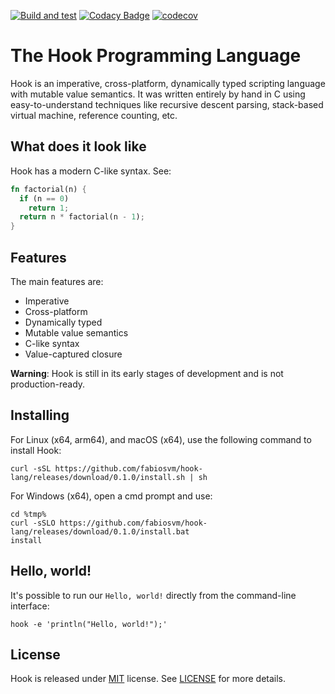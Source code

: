 
[![Build and test](https://github.com/fabiosvm/hook-lang/actions/workflows/build.yml/badge.svg)](https://github.com/fabiosvm/hook-lang/actions/workflows/build.yml)
[![Codacy Badge](https://app.codacy.com/project/badge/Grade/f2f1345083c1455683dabcf48b0ea6dd)](https://www.codacy.com/gh/fabiosvm/hook-lang/dashboard?utm_source=github.com&amp;utm_medium=referral&amp;utm_content=fabiosvm/hook-lang&amp;utm_campaign=Badge_Grade)
[![codecov](https://codecov.io/gh/fabiosvm/hook-lang/branch/main/graph/badge.svg?token=mkmMpfS1yu)](https://codecov.io/gh/fabiosvm/hook-lang)

# The Hook Programming Language

Hook is an imperative, cross-platform, dynamically typed scripting language with mutable value semantics. It was written entirely by hand in C using easy-to-understand techniques like recursive descent parsing, stack-based virtual machine, reference counting, etc.

## What does it look like

Hook has a modern C-like syntax. See:

```rust
fn factorial(n) {
  if (n == 0)
    return 1;
  return n * factorial(n - 1);
}
```

## Features

The main features are:

* Imperative
* Cross-platform
* Dynamically typed
* Mutable value semantics
* C-like syntax
* Value-captured closure

**Warning**: Hook is still in its early stages of development and is not production-ready.

## Installing

For Linux (x64, arm64), and macOS (x64), use the following command to install Hook:

```
curl -sSL https://github.com/fabiosvm/hook-lang/releases/download/0.1.0/install.sh | sh
```

For Windows (x64), open a cmd prompt and use: 

```
cd %tmp%
curl -sSLO https://github.com/fabiosvm/hook-lang/releases/download/0.1.0/install.bat
install
```

## Hello, world!

It's possible to run our `Hello, world!` directly from the command-line interface:

```
hook -e 'println("Hello, world!");'
```

## License

Hook is released under [MIT](https://choosealicense.com/licenses/mit/) license.
See [LICENSE](https://github.com/fabiosvm/hook/blob/main/LICENSE) for more details.
